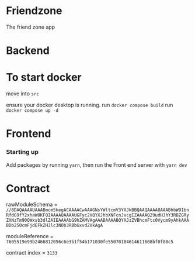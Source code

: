 # Friendzone
The friend zone app

# Backend
# To start docker
move into `src`

ensure your docker desktop is running.
run `docker compose build` 
run `docker compose up -d`

# Frontend
### Starting up
Add packages by running `yarn`, then run the Front end server with `yarn dev`

# Contract
rawModuleSchema = `//8DAQAAAAUAAABmcm5kegACAAAACwAAAGNsYWltcmV3YXJkBBQAAQAAAA8AAABhbW91bnRfdG9fY2xhaW0KFQIAAAAQAAAAUGFyc2VQYXJhbXNFcnJvcgIZAAAAQ29udHJhY3RBZGRyZXNzTm90QWxsb3dlZAIEAAAAbG9hZAMVAgAAABAAAABQYXJzZVBhcmFtc0Vycm9yAhkAAABDb250cmFjdEFkZHJlc3NOb3RBbGxvd2VkAgA`

moduleReference = `7605519e99b2466812056c6e3b1f54b171030fe55070184614611608bf0f80c5`

contract index = `3133`
